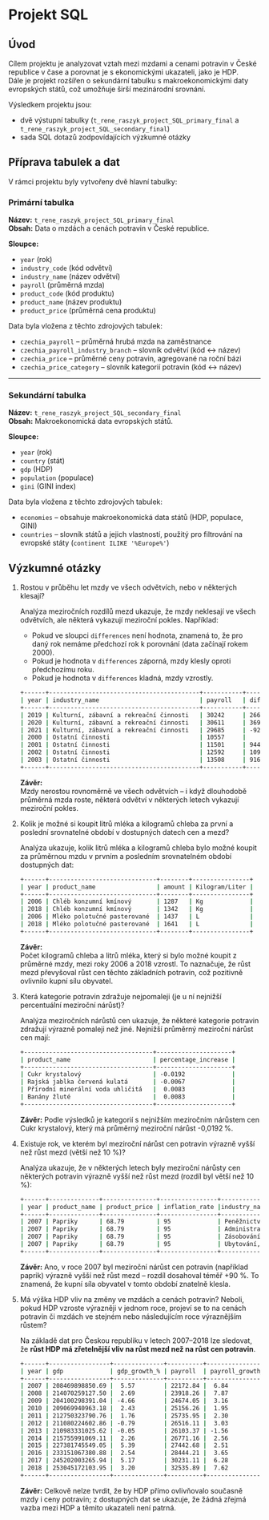 # Projekt SQL

## Úvod
Cílem projektu je analyzovat vztah mezi mzdami a cenami potravin v České republice v čase a porovnat je s ekonomickými ukazateli, jako je HDP.  
Dále je projekt rozšířen o sekundární tabulku s makroekonomickými daty evropských států, což umožňuje širší mezinárodní srovnání.  

Výsledkem projektu jsou:
- dvě výstupní tabulky (`t_rene_raszyk_project_SQL_primary_final` a `t_rene_raszyk_project_SQL_secondary_final`)
- sada SQL dotazů zodpovídajících výzkumné otázky

## Příprava tabulek a dat
V rámci projektu byly vytvořeny dvě hlavní tabulky:

### Primární tabulka  
**Název:** `t_rene_raszyk_project_SQL_primary_final`  
**Obsah:** Data o mzdách a cenách potravin v České republice.  

**Sloupce:**  
- `year` (rok)  
- `industry_code` (kód odvětví)  
- `industry_name` (název odvětví)  
- `payroll` (průměrná mzda)  
- `product_code` (kód produktu)  
- `product_name` (název produktu)  
- `product_price` (průměrná cena produktu)  

Data byla vložena z těchto zdrojových tabulek:  
- `czechia_payroll` – průměrná hrubá mzda na zaměstnance  
- `czechia_payroll_industry_branch` – slovník odvětví (kód ↔ název)  
- `czechia_price` – průměrné ceny potravin, agregované na roční bázi  
- `czechia_price_category` – slovník kategorií potravin (kód ↔ název)  

---

### Sekundární tabulka  
**Název:** `t_rene_raszyk_project_SQL_secondary_final`  
**Obsah:** Makroekonomická data evropských států.  

**Sloupce:**  
- `year` (rok)  
- `country` (stát)  
- `gdp` (HDP)  
- `population` (populace)  
- `gini` (GINI index)  

Data byla vložena z těchto zdrojových tabulek:  
- `economies` – obsahuje makroekonomická data států (HDP, populace, GINI)  
- `countries` – slovník států a jejich vlastností, použitý pro filtrování na evropské státy (`continent ILIKE '%Europe%'`)  



## Výzkumné otázky
1. Rostou v průběhu let mzdy ve všech odvětvích, nebo v některých klesají?

    Analýza meziročních rozdílů mezd ukazuje, že mzdy neklesají ve všech odvětvích, ale některá vykazují meziroční pokles. Například:

    - Pokud ve sloupci `differences` není hodnota, znamená to, že pro daný rok nemáme předchozí rok k porovnání (data začínají rokem 2000).
    - Pokud je hodnota v `differences` záporná, mzdy klesly oproti předchozímu roku.
    - Pokud je hodnota v `differences` kladná, mzdy vzrostly.
    ```bash
    +------+------------------------------------------+-----------+-------------+
    | year | industry_name                            | payroll   | differences |
    +------+------------------------------------------+-----------+-------------+
    | 2019 | Kulturní, zábavní a rekreační činnosti   | 30242     | 2662        |
    | 2020 | Kulturní, zábavní a rekreační činnosti   | 30611     | 369         |
    | 2021 | Kulturní, zábavní a rekreační činnosti   | 29685     | -926        |
    | 2000 | Ostatní činnosti                         | 10557     |             |
    | 2001 | Ostatní činnosti                         | 11501     | 944         |
    | 2002 | Ostatní činnosti                         | 12592     | 1091        |
    | 2003 | Ostatní činnosti                         | 13508     | 916         |
    +------+------------------------------------------+-----------+-------------+
    ```
    **Závěr:**  
    Mzdy nerostou rovnoměrně ve všech odvětvích – i když dlouhodobě průměrná mzda roste, některá odvětví v některých letech vykazují meziroční pokles.

2. Kolik je možné si koupit litrů mléka a kilogramů chleba za první a poslední srovnatelné období v dostupných datech cen a mezd?

    Analýza ukazuje, kolik litrů mléka a kilogramů chleba bylo možné koupit za průměrnou mzdu v prvním a posledním srovnatelném období dostupných dat:
    ```bash
    +------+------------------------------+--------+----------------+ 
    | year | product_name                 | amount | Kilogram/Liter |
    +------+------------------------------+--------+----------------+ 
    | 2006 | Chléb konzumní kmínový       | 1287   | Kg             | 
    | 2018 | Chléb konzumní kmínový       | 1342   | Kg             | 
    | 2006 | Mléko polotučné pasterované  | 1437   | L              | 
    | 2018 | Mléko polotučné pasterované  | 1641   | L              |
    +------+------------------------------+--------+----------------+ 
    ```
    **Závěr:**  
    Počet kilogramů chleba a litrů mléka, který si bylo možné koupit z průměrné mzdy, mezi roky 2006 a 2018 vzrostl. To naznačuje, že růst mezd převyšoval růst cen těchto základních potravin, což pozitivně ovlivnilo kupní sílu obyvatel.

3. Která kategorie potravin zdražuje nejpomaleji (je u ní nejnižší percentuální meziroční nárůst)? 

    Analýza meziročních nárůstů cen ukazuje, že některé kategorie potravin zdražují výrazně pomaleji než jiné. Nejnižší průměrný meziroční nárůst cen mají:
    ```bash
    +------------------------------------+---------------------+
    | product_name                       | percentage_increase |
    +------------------------------------+---------------------+
    | Cukr krystalový                    | -0.0192             |
    | Rajská jablka červená kulatá       | -0.0067             |
    | Přírodní minerální voda uhličitá   |  0.0083             |
    | Banány žluté                       |  0.0083             |
    +------------------------------------+---------------------+
    ```
    **Závěr:** 
    Podle výsledků je kategorií s nejnižším meziročním nárůstem cen Cukr krystalový, který má průměrný meziroční nárůst -0,0192 %.

4. Existuje rok, ve kterém byl meziroční nárůst cen potravin výrazně vyšší než růst mezd (větší než 10 %)?

    Analýza ukazuje, že v některých letech byly meziroční nárůsty cen některých potravin výrazně vyšší než růst mezd (rozdíl byl větší než 10 %):
    ```bash
    +------+--------------+---------------+----------------+------------------------------------------------------------+---------------------+------------+
    | year | product_name | product_price | inflation_rate |industry_name                                               | payroll_growth_rate | difference |
    +------+--------------+---------------+----------------+------------------------------------------------------------+---------------------+------------+
    | 2007 | Papriky      | 68.79         | 95             | Peněžnictví a pojišťovnictví                               | 4.68                | 90.32      |
    | 2007 | Papriky      | 68.79         | 95             | Administrativní a podpůrné činnosti                        | 5.36                | 89.64      |
    | 2007 | Papriky      | 68.79         | 95             | Zásobování vodou; činnosti související s odpady a sanacemi | 5.56                | 89.44      |
    | 2007 | Papriky      | 68.79         | 95             | Ubytování, stravování a pohostinství                       | 5.85                | 89.15      |
    +------+--------------+---------------+----------------+------------------------------------------------------------+---------------------+------------+
    ```
    **Závěr:** 
    Ano, v roce 2007 byl meziroční nárůst cen potravin (například paprik) výrazně vyšší než růst mezd – rozdíl dosahoval téměř +90 %. To znamená, že kupní síla obyvatel v tomto období znatelně klesla.


5. Má výška HDP vliv na změny ve mzdách a cenách potravin? Neboli, pokud HDP vzroste výrazněji v jednom roce, projeví se to na cenách potravin či mzdách ve stejném nebo následujícím roce výraznějším růstem?

    Na základě dat pro Českou republiku v letech 2007–2018 lze sledovat, že **růst HDP má zřetelnější vliv na růst mezd než na růst cen potravin**.
    ```bash
    +------+-----------------+--------------+----------+------------------+---------------+------------------+
    | year | gdp             | gdp_growth_% | payroll  | payroll_growth_% | product_price | product_growth_% |
    +------+-----------------+--------------+----------+------------------+---------------+------------------+
    | 2007 | 208469898850.69 |  5.57        | 22172.84 |  6.84            | 48.59         | 6.76             |
    | 2008 | 214070259127.50 |  2.69        | 23918.26 |  7.87            | 51.60         | 6.19             |
    | 2009 | 204100298391.04 | -4.66        | 24674.05 |  3.16            | 48.29         | -6.42            |
    | 2010 | 209069940963.18 |  2.43        | 25156.26 |  1.95            | 49.23         | 1.95             |
    | 2011 | 212750323790.76 |  1.76        | 25735.95 |  2.30            | 50.88         | 3.35             |
    | 2012 | 211080224602.86 | -0.79        | 26516.11 |  3.03            | 54.30         | 6.73             |
    | 2013 | 210983331025.62 | -0.05        | 26103.37 | -1.56            | 57.07         | 5.10             |
    | 2014 | 215755991069.11 |  2.26        | 26771.16 |  2.56            | 57.49         | 0.74             |
    | 2015 | 227381745549.05 |  5.39        | 27442.68 |  2.51            | 57.18         | -0.55            |
    | 2016 | 233151067380.88 |  2.54        | 28444.21 |  3.65            | 56.49         | -1.19            |
    | 2017 | 245202003265.94 |  5.17        | 30231.11 |  6.28            | 61.93         | 9.63             |
    | 2018 | 253045172103.95 |  3.20        | 32535.89 |  7.62            | 63.27         | 2.17             |
    +------+-----------------+--------------+----------+------------------+---------------+------------------+
    ```
    **Závěr:** 
    Celkově nelze tvrdit, že by HDP přímo ovlivňovalo současně mzdy i ceny potravin; z dostupných dat se ukazuje, že žádná zřejmá vazba mezi HDP a těmito ukazateli není patrná.

